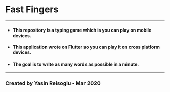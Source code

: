 # Fast Fingers
****
- #### This repository is a typing game which is you can play on mobile devices.
- #### This application wrote on Flutter so you can play it on cross platform devices.
- #### The goal is to write as many words as possible in a minute.
****
### Created by Yasin Reisoglu - Mar 2020
